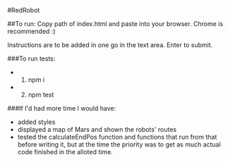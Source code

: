 #RedRobot

##To run:
Copy path of index.html and paste into your browser. Chrome is recommended :) 

Instructions are to be added in one go in the text area. Enter to submit.

###To run tests:
- 1) npm i 
- 2) npm test

###If I'd had more time I would have:
- added styles
- displayed a map of Mars and shown the robots' routes
- tested the calculateEndPos function and functions that run from that before writing it, but at the time the priority was to get as much actual code finished in the alloted time.
